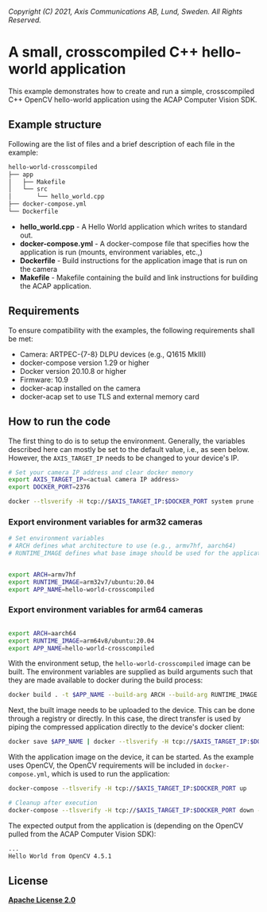 *Copyright (C) 2021, Axis Communications AB, Lund, Sweden. All Rights Reserved.*


# A small, crosscompiled C++ hello-world application
This example demonstrates how to create and run a simple, crosscompiled C++ OpenCV hello-world application using the ACAP Computer Vision SDK.

## Example structure
Following are the list of files and a brief description of each file in the example:
```bash
hello-world-crosscompiled
├── app
│   ├── Makefile
│   └── src
│       └── hello_world.cpp
├── docker-compose.yml
└── Dockerfile
```

* **hello_world.cpp** - A Hello World application which writes to standard out.
* **docker-compose.yml** - A docker-compose file that specifies how the application is run (mounts, environment variables, etc.,)
* **Dockerfile** - Build instructions for the application image that is run on the camera
* **Makefile** - Makefile containing the build and link instructions for building the ACAP application.

## Requirements
To ensure compatibility with the examples, the following requirements shall be met:
* Camera: ARTPEC-{7-8} DLPU devices (e.g., Q1615 MkIII)
* docker-compose version 1.29 or higher
* Docker version 20.10.8 or higher
* Firmware: 10.9
* docker-acap installed on the camera
* docker-acap set to use TLS and external memory card

## How to run the code
The first thing to do is to setup the environment. Generally, the variables described here can mostly be set to the default value, i.e., as seen below. However, the `AXIS_TARGET_IP` needs to be changed to your device's IP.

```sh
# Set your camera IP address and clear docker memory
export AXIS_TARGET_IP=<actual camera IP address>
export DOCKER_PORT=2376

docker --tlsverify -H tcp://$AXIS_TARGET_IP:$DOCKER_PORT system prune -af
```
### Export environment variables for arm32 cameras
```sh
# Set environment variables
# ARCH defines what architecture to use (e.g., armv7hf, aarch64)
# RUNTIME_IMAGE defines what base image should be used for the application image 


export ARCH=armv7hf
export RUNTIME_IMAGE=arm32v7/ubuntu:20.04
export APP_NAME=hello-world-crosscompiled
```
### Export environment variables for arm64 cameras
```sh

export ARCH=aarch64
export RUNTIME_IMAGE=arm64v8/ubuntu:20.04
export APP_NAME=hello-world-crosscompiled
```

With the environment setup, the `hello-world-crosscompiled` image can be built. The environment variables are supplied as build arguments such that they are made available to docker during the build process:

```sh
docker build . -t $APP_NAME --build-arg ARCH --build-arg RUNTIME_IMAGE
```

Next, the built image needs to be uploaded to the device. This can be done through a registry or directly. In this case, the direct transfer is used by piping the compressed application directly to the device's docker client:

```sh
docker save $APP_NAME | docker --tlsverify -H tcp://$AXIS_TARGET_IP:$DOCKER_PORT  load
```

With the application image on the device, it can be started. As the example uses OpenCV, the OpenCV requirements will be included in `docker-compose.yml`, which is used to run the application:

```sh
docker-compose --tlsverify -H tcp://$AXIS_TARGET_IP:$DOCKER_PORT up

# Cleanup after execution
docker-compose --tlsverify -H tcp://$AXIS_TARGET_IP:$DOCKER_PORT down -v
```

The expected output from the application is (depending on the OpenCV pulled from the ACAP Computer Vision SDK):

```sh
...
Hello World from OpenCV 4.5.1
```
## License
**[Apache License 2.0](../LICENSE)**

